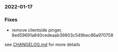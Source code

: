 ### 2022-01-17

### Fixes
+ remove clientside pinger, 8ed59691a840cedeaab39803c549bec86a970758


see <a href='https://github.com/mrjackwills/leafcast_vue/blob/main/CHANGELOG.md'> CHANGELOG.md</a> for more details
